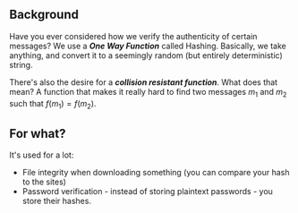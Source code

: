 ## Background
Have you ever considered how we verify the authenticity of certain messages? We use a ***One Way Function*** called Hashing. Basically, we take anything, and convert it to a seemingly random (but entirely deterministic) string. 

There's also the desire for a ***collision resistant function***. What does that mean? A function that makes it really hard to find two messages $m_1$ and $m_2$ such that $f(m_1) = f(m_2)$. 

## For what?
It's used for a lot:
- File integrity when downloading something (you can compare your hash to the sites)
- Password verification - instead of storing plaintext passwords - you store their hashes. 
